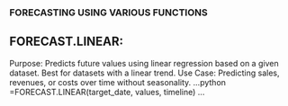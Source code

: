 ### FORECASTING USING VARIOUS FUNCTIONS


## FORECAST.LINEAR:
Purpose: Predicts future values using linear regression based on a given dataset. Best for datasets with a linear trend.
Use Case: Predicting sales, revenues, or costs over time without seasonality.
...python
=FORECAST.LINEAR(target_date, values, timeline)
...
